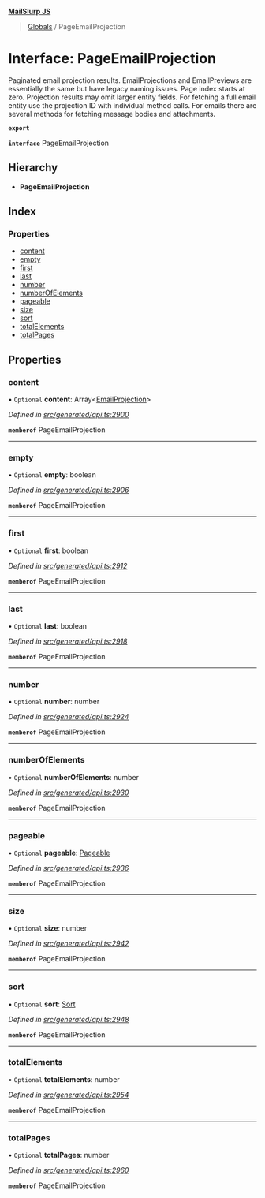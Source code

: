 **[MailSlurp JS](../README.md)**

> [Globals](../README.md) / PageEmailProjection

# Interface: PageEmailProjection

Paginated email projection results. EmailProjections and EmailPreviews are essentially the same but have legacy naming issues. Page index starts at zero. Projection results may omit larger entity fields. For fetching a full email entity use the projection ID with individual method calls. For emails there are several methods for fetching message bodies and attachments.

**`export`** 

**`interface`** PageEmailProjection

## Hierarchy

* **PageEmailProjection**

## Index

### Properties

* [content](pageemailprojection.md#content)
* [empty](pageemailprojection.md#empty)
* [first](pageemailprojection.md#first)
* [last](pageemailprojection.md#last)
* [number](pageemailprojection.md#number)
* [numberOfElements](pageemailprojection.md#numberofelements)
* [pageable](pageemailprojection.md#pageable)
* [size](pageemailprojection.md#size)
* [sort](pageemailprojection.md#sort)
* [totalElements](pageemailprojection.md#totalelements)
* [totalPages](pageemailprojection.md#totalpages)

## Properties

### content

• `Optional` **content**: Array\<[EmailProjection](emailprojection.md)>

*Defined in [src/generated/api.ts:2900](https://github.com/mailslurp/mailslurp-client/blob/8d5c17f/src/generated/api.ts#L2900)*

**`memberof`** PageEmailProjection

___

### empty

• `Optional` **empty**: boolean

*Defined in [src/generated/api.ts:2906](https://github.com/mailslurp/mailslurp-client/blob/8d5c17f/src/generated/api.ts#L2906)*

**`memberof`** PageEmailProjection

___

### first

• `Optional` **first**: boolean

*Defined in [src/generated/api.ts:2912](https://github.com/mailslurp/mailslurp-client/blob/8d5c17f/src/generated/api.ts#L2912)*

**`memberof`** PageEmailProjection

___

### last

• `Optional` **last**: boolean

*Defined in [src/generated/api.ts:2918](https://github.com/mailslurp/mailslurp-client/blob/8d5c17f/src/generated/api.ts#L2918)*

**`memberof`** PageEmailProjection

___

### number

• `Optional` **number**: number

*Defined in [src/generated/api.ts:2924](https://github.com/mailslurp/mailslurp-client/blob/8d5c17f/src/generated/api.ts#L2924)*

**`memberof`** PageEmailProjection

___

### numberOfElements

• `Optional` **numberOfElements**: number

*Defined in [src/generated/api.ts:2930](https://github.com/mailslurp/mailslurp-client/blob/8d5c17f/src/generated/api.ts#L2930)*

**`memberof`** PageEmailProjection

___

### pageable

• `Optional` **pageable**: [Pageable](pageable.md)

*Defined in [src/generated/api.ts:2936](https://github.com/mailslurp/mailslurp-client/blob/8d5c17f/src/generated/api.ts#L2936)*

**`memberof`** PageEmailProjection

___

### size

• `Optional` **size**: number

*Defined in [src/generated/api.ts:2942](https://github.com/mailslurp/mailslurp-client/blob/8d5c17f/src/generated/api.ts#L2942)*

**`memberof`** PageEmailProjection

___

### sort

• `Optional` **sort**: [Sort](sort.md)

*Defined in [src/generated/api.ts:2948](https://github.com/mailslurp/mailslurp-client/blob/8d5c17f/src/generated/api.ts#L2948)*

**`memberof`** PageEmailProjection

___

### totalElements

• `Optional` **totalElements**: number

*Defined in [src/generated/api.ts:2954](https://github.com/mailslurp/mailslurp-client/blob/8d5c17f/src/generated/api.ts#L2954)*

**`memberof`** PageEmailProjection

___

### totalPages

• `Optional` **totalPages**: number

*Defined in [src/generated/api.ts:2960](https://github.com/mailslurp/mailslurp-client/blob/8d5c17f/src/generated/api.ts#L2960)*

**`memberof`** PageEmailProjection
